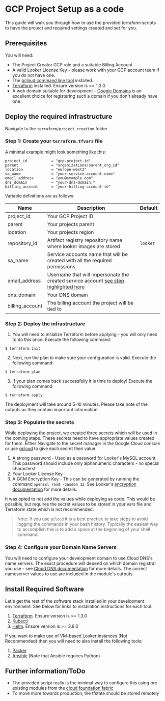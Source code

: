 # GCP Project Setup as a code

This guide will walk you through how to use the provided terraform scripts to have the project and required settings created and set for you.


## Prerequisites

You will need:

- The Project Creator GCP role and a suitable Billing Account.
- A valid Looker License Key - please work with your GCP account team if you do not have one.
- The [gcloud command line tool](https://cloud.google.com/sdk/docs/install) installed.
- [Terraform](https://learn.hashicorp.com/tutorials/terraform/install-cli) installed. Ensure version is >= 1.3.0
- A web domain suitable for development - [Google Domains](https://domains.google.com) is an excellent choice for registering such a domain if you don't already have one.

## Deploy the required infrastructure

Navigate to the `terraform/project_creation` folder

### Step 1: Create your `terraform.tfvars` file

A minimal example might look something like this:

```
project_id           = "gcp-project-id"
parent               = "organizations/parent_org_id"
location             = "europe-west3"
sa_name              = "your-service-account-name"
email_address        = "you@example.com"
dns_domain           = "your-dns-domain."
billing_account      = "your-billing-account-id"
```

Variable definitions are as follows:

| Name | Description | Default |
|------|-------------|---------|
| project_id | Your GCP Project ID |  |
| parent | Your projects parent ||
| location | Your projects region||
|repository_id| Artifact registry repository name where looker images are stored| `looker` |
|sa_name| Service accounts name that will be created with all the required permissions ||
|email_address| Username that will impersonate the created service account [see step highlighted here](https://linktoguide) ||
|dns_domain| Your DNS domain ||
|billing_account| The billing account the project will be tied to ||

### Step 2: Deploy the infrastructure

1. You will need to initialize Terraform before applying - you will only need to do this once. Execute the following command:

```
$ terraform init
```

2. Next, run the plan to make sure your configuration is valid. Execute the following command:

```
$ terraform plan
```

3. If your plan comes back successfully it is time to deploy! Execute the following command:

```
$ terraform apply
```

The deployment will take around 5-10 minutes. Please take note of the outputs as they contain important information.

### Step 3: Populate the secrets

While deploying the project, we created three secrets which will be used in the coming steps. These secrets need to have appropriate values created for them. Either Navigate to the secret manager in the Google Cloud console or use [gcloud](https://cloud.google.com/sdk/gcloud/reference/secrets/versions/add) to give each secret their value:

1. A strong password - Used as a password for Looker's MySQL account. This password should include only alphanumeric characters - no special characters!
2. Your Looker License Key
3. A GCM Encryption Key - This can be generated by running the command `openssl rand -base64 32`. See Looker's [encryption documentation](https://docs.looker.com/setup-and-management/on-prem-mgmt/migrating-encryption#generating_a_cmk) for more details.

It was opted to not add the values while deploying as code. This would be possible, but requires the secret values to be stored in your vars file and Terraform state which is not recommended.

> Note: If you use `gcloud` it is a best practice to take steps to avoid logging the commands in your bash history. Typically the easiest way to accomplish this is to add a space at the beginning of your shell command.

### Step 4: Configure your Domain Name Servers

You will need to configure your development domain to use Cloud DNS's name servers. The exact procedure will depend on which domain registrar you use - see [Cloud DNS documentation](https://cloud.google.com/dns/docs/update-name-servers) for more details. The correct nameserver values to use are included in the module's outputs.

## Install Required Software

Let's get the rest of the software stack installed in your development environment. See below for links to installation instructions for each tool.

1. [Terraform](https://learn.hashicorp.com/tutorials/terraform/install-cli). Ensure version is >= 1.3.0
2. [Kubectl](https://kubernetes.io/docs/tasks/tools/)
3. [Helm](https://helm.sh/docs/intro/install/). Ensure version is >= 3.8.0

If you want to make use of VM-based Looker instances (Not Recommended) then you will need to also install the following tools:

1. [Packer](https://learn.hashicorp.com/tutorials/packer/get-started-install-cli)
2. [Ansible](https://docs.ansible.com/ansible/latest/installation_guide/index.html) (Note that Ansible requires Python)

## Further information/ToDo

- The provided script really is the minimal way to configure this using pre-existing modules from the [cloud foundation fabric](https://github.com/GoogleCloudPlatform/cloud-foundation-fabric)
- To move more towards production, the tfstate should be stored remotely